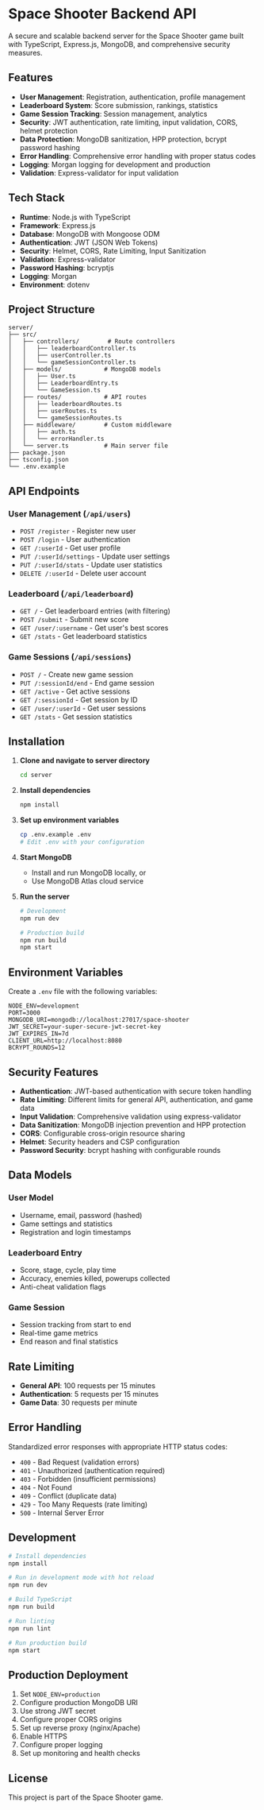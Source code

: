 # Space Shooter Backend API

A secure and scalable backend server for the Space Shooter game built with TypeScript, Express.js, MongoDB, and comprehensive security measures.

## Features

- **User Management**: Registration, authentication, profile management
- **Leaderboard System**: Score submission, rankings, statistics
- **Game Session Tracking**: Session management, analytics
- **Security**: JWT authentication, rate limiting, input validation, CORS, helmet protection
- **Data Protection**: MongoDB sanitization, HPP protection, bcrypt password hashing
- **Error Handling**: Comprehensive error handling with proper status codes
- **Logging**: Morgan logging for development and production
- **Validation**: Express-validator for input validation

## Tech Stack

- **Runtime**: Node.js with TypeScript
- **Framework**: Express.js
- **Database**: MongoDB with Mongoose ODM
- **Authentication**: JWT (JSON Web Tokens)
- **Security**: Helmet, CORS, Rate Limiting, Input Sanitization
- **Validation**: Express-validator
- **Password Hashing**: bcryptjs
- **Logging**: Morgan
- **Environment**: dotenv

## Project Structure

```
server/
├── src/
│   ├── controllers/        # Route controllers
│   │   ├── leaderboardController.ts
│   │   ├── userController.ts
│   │   └── gameSessionController.ts
│   ├── models/            # MongoDB models
│   │   ├── User.ts
│   │   ├── LeaderboardEntry.ts
│   │   └── GameSession.ts
│   ├── routes/            # API routes
│   │   ├── leaderboardRoutes.ts
│   │   ├── userRoutes.ts
│   │   └── gameSessionRoutes.ts
│   ├── middleware/        # Custom middleware
│   │   ├── auth.ts
│   │   └── errorHandler.ts
│   └── server.ts          # Main server file
├── package.json
├── tsconfig.json
└── .env.example
```

## API Endpoints

### User Management (`/api/users`)

- `POST /register` - Register new user
- `POST /login` - User authentication
- `GET /:userId` - Get user profile
- `PUT /:userId/settings` - Update user settings
- `PUT /:userId/stats` - Update user statistics
- `DELETE /:userId` - Delete user account

### Leaderboard (`/api/leaderboard`)

- `GET /` - Get leaderboard entries (with filtering)
- `POST /submit` - Submit new score
- `GET /user/:username` - Get user's best scores
- `GET /stats` - Get leaderboard statistics

### Game Sessions (`/api/sessions`)

- `POST /` - Create new game session
- `PUT /:sessionId/end` - End game session
- `GET /active` - Get active sessions
- `GET /:sessionId` - Get session by ID
- `GET /user/:userId` - Get user sessions
- `GET /stats` - Get session statistics

## Installation

1. **Clone and navigate to server directory**

   ```bash
   cd server
   ```

2. **Install dependencies**

   ```bash
   npm install
   ```

3. **Set up environment variables**

   ```bash
   cp .env.example .env
   # Edit .env with your configuration
   ```

4. **Start MongoDB**
   - Install and run MongoDB locally, or
   - Use MongoDB Atlas cloud service

5. **Run the server**

   ```bash
   # Development
   npm run dev

   # Production build
   npm run build
   npm start
   ```

## Environment Variables

Create a `.env` file with the following variables:

```env
NODE_ENV=development
PORT=3000
MONGODB_URI=mongodb://localhost:27017/space-shooter
JWT_SECRET=your-super-secure-jwt-secret-key
JWT_EXPIRES_IN=7d
CLIENT_URL=http://localhost:8080
BCRYPT_ROUNDS=12
```

## Security Features

- **Authentication**: JWT-based authentication with secure token handling
- **Rate Limiting**: Different limits for general API, authentication, and game data
- **Input Validation**: Comprehensive validation using express-validator
- **Data Sanitization**: MongoDB injection prevention and HPP protection
- **CORS**: Configurable cross-origin resource sharing
- **Helmet**: Security headers and CSP configuration
- **Password Security**: bcrypt hashing with configurable rounds

## Data Models

### User Model

- Username, email, password (hashed)
- Game settings and statistics
- Registration and login timestamps

### Leaderboard Entry

- Score, stage, cycle, play time
- Accuracy, enemies killed, powerups collected
- Anti-cheat validation flags

### Game Session

- Session tracking from start to end
- Real-time game metrics
- End reason and final statistics

## Rate Limiting

- **General API**: 100 requests per 15 minutes
- **Authentication**: 5 requests per 15 minutes
- **Game Data**: 30 requests per minute

## Error Handling

Standardized error responses with appropriate HTTP status codes:

- `400` - Bad Request (validation errors)
- `401` - Unauthorized (authentication required)
- `403` - Forbidden (insufficient permissions)
- `404` - Not Found
- `409` - Conflict (duplicate data)
- `429` - Too Many Requests (rate limiting)
- `500` - Internal Server Error

## Development

```bash
# Install dependencies
npm install

# Run in development mode with hot reload
npm run dev

# Build TypeScript
npm run build

# Run linting
npm run lint

# Run production build
npm start
```

## Production Deployment

1. Set `NODE_ENV=production`
2. Configure production MongoDB URI
3. Use strong JWT secret
4. Configure proper CORS origins
5. Set up reverse proxy (nginx/Apache)
6. Enable HTTPS
7. Configure proper logging
8. Set up monitoring and health checks

## License

This project is part of the Space Shooter game.
